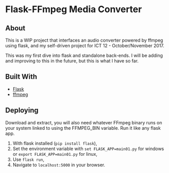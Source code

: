 # Flask-FFmpeg Media Converter

## About

This is a WIP project that interfaces an audio converter powered by ffmpeg using flask, and my self-driven project for ICT 12 - October/November 2017.  

This was my first dive into flask and standalone back-ends. I will be adding and improving to this in the future, but this is what I have so far.

## Built With

* [Flask](http://flask.pocoo.org)
* [ffmpeg](https://www.ffmpeg.org)

## Deploying

Download and extract, you will also need whatever FFmpeg binary runs on your system linked to using the FFMPEG_BIN variable. Run it like any flask app.

1. With flask installed (`pip install flask`),  
2. Set the environment variable with `set FLASK_APP=main01.py` for windows or `export FLASK_APP=main01.py` for linux,  
3. Use `flask run`,  
4. Navigate to `localhost:5000` in your browser.  
